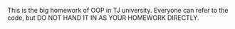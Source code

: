 This is the big homework of OOP in TJ university. Everyone can refer to the code, but DO NOT HAND IT IN AS YOUR HOMEWORK DIRECTLY.

